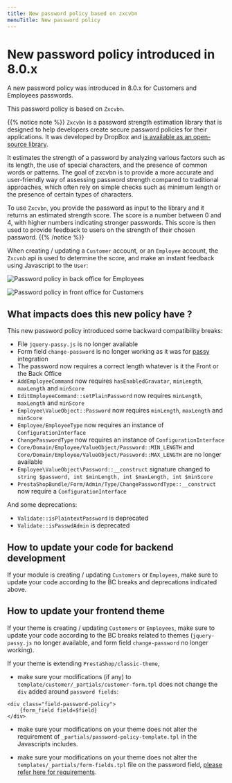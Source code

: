 ```yaml
---
title: New password policy based on zxcvbn
menuTitle: New password policy
---
```


# New password policy introduced in 8.0.x

A new password policy was introduced in 8.0.x for Customers and Employees passwords.

This password policy is based on `Zxcvbn`.

{{% notice note %}}
`Zxcvbn` is a password strength estimation library that is designed to help developers create secure password policies for their applications. It was developed by DropBox and [is available as an open-source library](https://github.com/dropbox/zxcvbn). 

It estimates the strength of a password by analyzing various factors such as its length, the use of special characters, and the presence of common words or patterns. The goal of zxcvbn is to provide a more accurate and user-friendly way of assessing password strength compared to traditional approaches, which often rely on simple checks such as minimum length or the presence of certain types of characters.

To use `Zxcvbn`, you provide the password as input to the library and it returns an estimated strength score. The score is a number between 0 and 4, with higher numbers indicating stronger passwords. This score is then used to provide feedback to users on the strength of their chosen password.
{{% /notice %}}

When creating / updating a `Customer` account, or an `Employee` account, the `Zxcvnb` api is used to determine the score, and make an instant feedback using Javascript to the `User`:

![Password policy in back office for Employees](../img/password-policy-bo.png)

![Password policy in front office for Customers](../img/password-policy-fo.png)

## What impacts does this new policy have ?

This new password policy introduced some backward compatibility breaks:

* File `jquery-passy.js` is no longer available
* Form field `change-password` is no longer working as it was for [passy](https://timseverien.github.io/passy/) integration
* The password now requires a correct length whatever is it the Front or the Back Office
* `AddEmployeeCommand` now requires `hasEnabledGravatar`, `minLength`, `maxLength` and `minScore`
* `EditEmployeeCommand::setPlainPassword` now requires `minLength`, `maxLength` and `minScore`
* `Employee\ValueObject::Password` now requires `minLength`, `maxLength` and `minScore`
* `Employee/EmployeeType` now requires an instance of `ConfigurationInterface`
* `ChangePasswordType`  now requires an instance of `ConfigurationInterface`
* `Core/Domain/Employee/ValueObject/Password::MIN_LENGTH` and `Core/Domain/Employee/ValueObject/Password::MAX_LENGTH` are no longer available
* `Employee\ValueObject\Password::__construct` signature changed to `string $password, int $minLength, int $maxLength, int $minScore`
* `PrestaShopBundle/Form/Admin/Type/ChangePasswordType::__construct` now require a `ConfigurationInterface`

And some deprecations: 

* `Validate::isPlaintextPassword` is deprecated
* `Validate::isPasswdAdmin` is deprecated

## How to update your code for backend development

If your module is creating / updating `Customers` or `Employees`, make sure to update your code according to the BC breaks and deprecations indicated above.

## How to update your frontend theme

If your theme is creating / updating `Customers` or `Employees`, make sure to update your code according to the BC breaks related to themes (`jquery-passy.js` no longer available, and form field `change-password` no longer working). 

If your theme is extending `PrestaShop/classic-theme`, 

- make sure your modifications (if any) to `template/customer/_partials/customer-form.tpl` does not change the `div` added around `password fields`:

```
<div class="field-password-policy">
    {form_field field=$field}
</div>
```

- make sure your modifications on your theme does not alter the requirement of `_partials/password-policy-template.tpl` in the Javascripts includes. 

- make sure your modifications on your theme does not alter the `templates/_partials/form-fields.tpl` file on the password field, [please refer here for requirements](https://github.com/PrestaShop/classic-theme/pull/21/files#diff-2b3eb6586609ac820d08cd566e45c06c2dd477060b2ffadeda1fb1d2941d69b7).